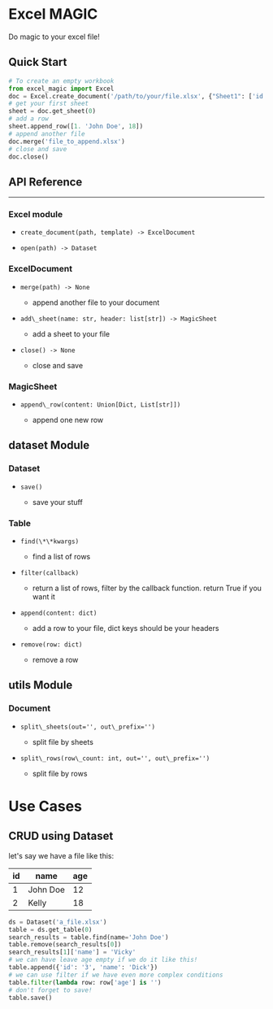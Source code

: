 # Excel MAGIC

Do magic to your excel file!

## Quick Start

```python
# To create an empty workbook
from excel_magic import Excel
doc = Excel.create_document('/path/to/your/file.xlsx', {"Sheet1": ['id', 'name', 'age']})
# get your first sheet
sheet = doc.get_sheet(0)
# add a row
sheet.append_row([1. 'John Doe', 18])
# append another file
doc.merge('file_to_append.xlsx')
# close and save
doc.close()
```

## API Reference

---

### Excel module

- `create_document(path, template) -> ExcelDocument`

- `open(path) -> Dataset`

### ExcelDocument

- `merge(path) -> None`
  
  - append another file to your document

- `add\_sheet(name: str, header: list[str]) -> MagicSheet`
  
  - add a sheet to your file

- `close() -> None`
  
  - close and save

### MagicSheet

- `append\_row(content: Union[Dict, List[str]])`
  
  - append one new row

## dataset Module

### Dataset

- `save()`
  
  - save your stuff

### Table

- `find(\*\*kwargs)`
  
  - find a list of rows

- `filter(callback)`
  
  - return a list of rows, filter by the callback function. return True if you want it

- `append(content: dict)`
  
  - add a row to your file, dict keys should be your headers

- `remove(row: dict)`
  
  - remove a row

## utils Module

### Document

- `split\_sheets(out='', out\_prefix='')`
  
  - split file by sheets

- `split\_rows(row\_count: int, out='', out\_prefix='')`
  
  - split file by rows

# Use Cases

## CRUD using Dataset

let's say we have a file like this:

| id  | name     | age |
| --- | -------- | --- |
| 1   | John Doe | 12  |
| 2   | Kelly    | 18  |

```python
ds = Dataset('a_file.xlsx')
table = ds.get_table(0)
search_results = table.find(name='John Doe')
table.remove(search_results[0])
search_results[1]['name'] = 'Vicky'
# we can have leave age empty if we do it like this!
table.append({'id': '3', 'name': 'Dick'})
# we can use filter if we have even more complex conditions
table.filter(lambda row: row['age'] is '')
# don't forget to save!
table.save()
```
